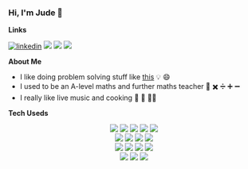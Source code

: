 ### Hi, I'm Jude 👋
**Links**
<div align="left">
 <a href="https://www.linkedin.com/in/jude-ashworth-131690129/">
    <img alt="linkedin" title="My LinkedIn Page" src="https://img.shields.io/badge/LinkedIn-0077B5?style=for-the-badge&logo=linkedin&logoColor=white"></a>
   
 <a href="mailto:ashworthjude@gmail.com@hotmail.com">
  <img src="https://img.shields.io/badge/Email-%23D14836?style=for-the-badge&logo=gmail&logoColor=white"/></a>
   
 <a href="https://github.com/JudeA94/CV" target='_blank'>
    <img src="https://img.shields.io/badge/CV-%23AD2C27?style=for-the-badge&logo=CV&logoColor=white"/></a>
 
 <a href="https://www.codewars.com/users/Jashworth" target='_blank'>
    <img src="https://img.shields.io/badge/Codewars-B1361E?style=for-the-badge&logo=codewars&logoColor=grey"/></a>
 </div>

**About Me**
- I like doing problem solving stuff like [this](https://www.theguardian.com/science/series/alex-bellos-monday-puzzle) :bulb: 😄
- I used to be an A-level maths and further maths teacher :school: :heavy_multiplication_x: :heavy_division_sign: :heavy_plus_sign: :heavy_minus_sign:
- I really like live music and cooking :musical_note: :fork_and_knife: :cook:

**Tech Useds** 

<p>
<div align="center">
  <img src="https://img.shields.io/badge/-HTML-FF5733?style=for-the-badge&logo=html5&logoColor=FF5733&labelColor=282828">
  <img src="https://img.shields.io/badge/-CSS-559DFF?style=for-the-badge&logo=css3&logoColor=559DFF&labelColor=282828">
  <img src="https://img.shields.io/badge/-Ruby-FF6A55?style=for-the-badge&logo=ruby&logoColor=FF6A55&labelColor=282828">
  <img src="https://img.shields.io/badge/-Javascript-f7e968?style=for-the-badge&logo=javascript&logoColor=f7e968&labelColor=282828">
  <img src="https://img.shields.io/badge/PHP-777BB4?style=for-the-badge&logo=php&logoColor=white"><br>

  <img src="https://img.shields.io/badge/-React-58D2F0?style=for-the-badge&logo=react&logoColor=58D2F0&labelColor=282828">
  <img src="https://img.shields.io/badge/react_native-%2320232a.svg?style=for-the-badge&logo=react&logoColor=%2361DAFB">
  <img src="https://img.shields.io/badge/-Node.js-80D857?style=for-the-badge&logo=node.js&logoColor=80D857&labelColor=282828">
  <img src="https://img.shields.io/badge/jQuery-0769AD?style=for-the-badge&logo=jquery&logoColor=white"><br>

  <img src="https://img.shields.io/badge/-RSpec-F05892?style=for-the-badge&logo=ruby&logoColor=F05892&labelColor=282828">
  <img src="https://img.shields.io/badge/-Jest-B84D6F?style=for-the-badge&logo=jest&logoColor=B84D6F&labelColor=282828">
  <img src="https://img.shields.io/badge/-Cypress-3b3938?style=for-the-badge&logo=cypress&logoColor=faf2ed&labelColor=282828">
  <img src="https://img.shields.io/badge/Postman-FF6C37?style=for-the-badge&logo=postman&logoColor=white"><br>
   
  <img src="https://img.shields.io/badge/-MongoDB-51A940?style=for-the-badge&logo=mongodb&logoColor=51A940&labelColor=282828">
  <img src="https://img.shields.io/badge/-PostgreSQL-3b3938?style=for-the-badge&logo=postgresql&logoColor=faf2ed&labelColor=282828">
  <img src="https://img.shields.io/badge/github-%23121011.svg?style=for-the-badge&logo=github&logoColor=white"><br>

</div>
</p>
